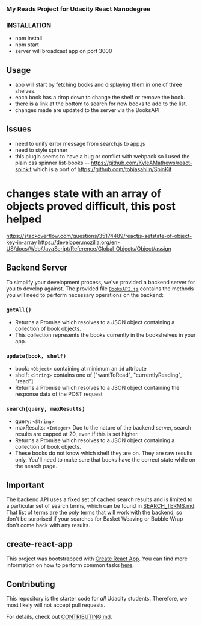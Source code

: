 ### My Reads Project for Udacity React Nanodegree


### INSTALLATION
- npm install
- npm start   
-  server will broadcast app on port 3000

## Usage
- app will start by fetching books and displaying them in one of three shelves.
- each book has a drop down to change the shelf or remove the book.
- there is a link at the bottom to search for new books to add to the list.
- changes made are updated to the server via the BooksAPI

## Issues
- need to unify error message from search.js to app.js
- need to style spinner 
- this plugin seems to have a bug or conflict with webpack so I used the plain css spinner list-books
-- https://github.com/KyleAMathews/react-spinkit  which is a port of https://github.com/tobiasahlin/SpinKit
# changes state with an array of objects proved difficult, this post helped
https://stackoverflow.com/questions/35174489/reactjs-setstate-of-object-key-in-array
https://developer.mozilla.org/en-US/docs/Web/JavaScript/Reference/Global_Objects/Object/assign


## Backend Server

To simplify your development process, we've provided a backend server for you to develop against. The provided file [`BooksAPI.js`](src/BooksAPI.js) contains the methods you will need to perform necessary operations on the backend:

### `getAll()`
* Returns a Promise which resolves to a JSON object containing a collection of book objects.
* This collection represents the books currently in the bookshelves in your app.

### `update(book, shelf)`
* book: `<Object>` containing at minimum an `id` attribute
* shelf: `<String>` contains one of ["wantToRead", "currentlyReading", "read"]  
* Returns a Promise which resolves to a JSON object containing the response data of the POST request

### `search(query, maxResults)`
* query: `<String>`
* maxResults: `<Integer>` Due to the nature of the backend server, search results are capped at 20, even if this is set higher.
* Returns a Promise which resolves to a JSON object containing a collection of book objects.
* These books do not know which shelf they are on. They are raw results only. You'll need to make sure that books have the correct state while on the search page.

## Important
The backend API uses a fixed set of cached search results and is limited to a particular set of search terms, which can be found in [SEARCH_TERMS.md](SEARCH_TERMS.md). That list of terms are the _only_ terms that will work with the backend, so don't be surprised if your searches for Basket Weaving or Bubble Wrap don't come back with any results.

## create-react-app

This project was bootstrapped with [Create React App](https://github.com/facebookincubator/create-react-app). You can find more information on how to perform common tasks [here](https://github.com/facebookincubator/create-react-app/blob/master/packages/react-scripts/template/README.md).

## Contributing

This repository is the starter code for _all_ Udacity students. Therefore, we most likely will not accept pull requests.

For details, check out [CONTRIBUTING.md](CONTRIBUTING.md).
